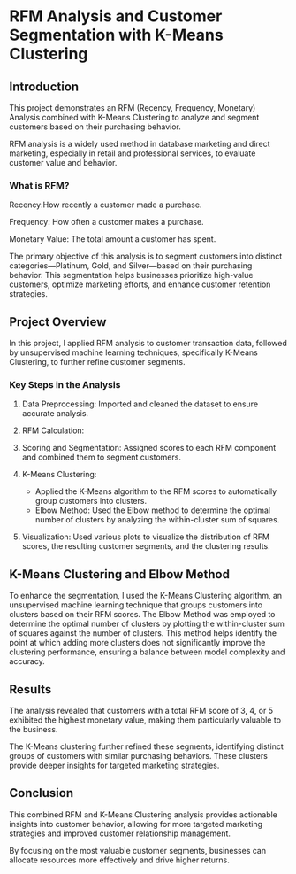 # RFM Analysis and Customer Segmentation with K-Means Clustering

## Introduction

This project demonstrates an RFM (Recency, Frequency, Monetary) Analysis combined with K-Means Clustering to analyze and segment customers based on their purchasing behavior. 

RFM analysis is a widely used method in database marketing and direct marketing, especially in retail and professional services, to evaluate customer value and behavior.

### What is RFM?

  Recency:How recently a customer made a purchase.
  
  Frequency: How often a customer makes a purchase.
  
  Monetary Value: The total amount a customer has spent.

The primary objective of this analysis is to segment customers into distinct categories—Platinum, Gold, and Silver—based on their purchasing behavior. 
This segmentation helps businesses prioritize high-value customers, optimize marketing efforts, and enhance customer retention strategies.

## Project Overview

In this project, I applied RFM analysis to customer transaction data, followed by unsupervised machine learning techniques, specifically K-Means Clustering, to further refine customer segments.

### Key Steps in the Analysis

1. Data Preprocessing: Imported and cleaned the dataset to ensure accurate analysis.
  
2. RFM Calculation:

3. Scoring and Segmentation: Assigned scores to each RFM component and combined them to segment customers.

4. K-Means Clustering:
    - Applied the K-Means algorithm to the RFM scores to automatically group customers into clusters.
    - Elbow Method: Used the Elbow method to determine the optimal number of clusters by analyzing the within-cluster sum of squares.
  
5. Visualization: Used various plots to visualize the distribution of RFM scores, the resulting customer segments, and the clustering results.

## K-Means Clustering and Elbow Method

To enhance the segmentation, I used the K-Means Clustering algorithm, an unsupervised machine learning technique that groups customers into clusters based on their RFM scores. The Elbow Method was employed to determine the optimal number of clusters by plotting the within-cluster sum of squares against the number of clusters. This method helps identify the point at which adding more clusters does not significantly improve the clustering performance, ensuring a balance between model complexity and accuracy.

## Results

The analysis revealed that customers with a total RFM score of 3, 4, or 5 exhibited the highest monetary value, making them particularly valuable to the business. 

The K-Means clustering further refined these segments, identifying distinct groups of customers with similar purchasing behaviors. These clusters provide deeper insights for targeted marketing strategies.

## Conclusion

This combined RFM and K-Means Clustering analysis provides actionable insights into customer behavior, allowing for more targeted marketing strategies and improved customer relationship management. 

By focusing on the most valuable customer segments, businesses can allocate resources more effectively and drive higher returns.
